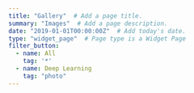 ```yaml
---
title: "Gallery"  # Add a page title.
summary: "Images"  # Add a page description.
date: "2019-01-01T00:00:00Z"  # Add today's date.
type: "widget_page"  # Page type is a Widget Page
filter_button:
  - name: All
    tag: '*'
  - name: Deep Learning
    tag: "photo"
---
```

